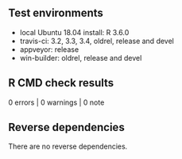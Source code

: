 ## Test environments
* local Ubuntu 18.04 install: R 3.6.0
* travis-ci: 3.2, 3.3, 3.4, oldrel, release and devel
* appveyor: release
* win-builder: oldrel, release and devel

## R CMD check results

0 errors | 0 warnings | 0 note

## Reverse dependencies

There are no reverse dependencies.
